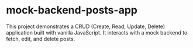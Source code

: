 # mock-backend-posts-app
This project demonstrates a CRUD (Create, Read, Update, Delete) application built with vanilla JavaScript. It interacts with a mock backend to fetch, edit, and delete posts.
